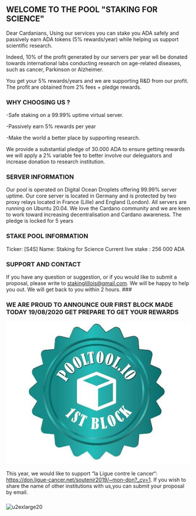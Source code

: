 ## WELCOME TO THE POOL "STAKING FOR SCIENCE"

Dear Cardanians, 
Using our services you can stake you ADA safely and passively earn ADA tokens (5% rewards/year) while helping us support scientific research. 

Indeed, 10% of the profit generated by our servers per year wll be donated towards international labs conducting research on age-related diseases, such as cancer, Parkinson or Alzheimer.  

You get your 5% rewards/years and we are supporting R&D from our profit. 
The profit are obtained from 2% fees + pledge rewards.

### WHY CHOOSING US ?

-Safe staking on a 99.99% uptime virtual server.

-Passively earn 5% rewards per year

-Make the world a better place by supporting research.


We provide a substantial pledge of 30.000 ADA to ensure getting rewards we will apply a 2% variable fee to better involve our deleguators and increase donation to research institution. 


### SERVER INFORMATION

Our pool is operated on Digital Ocean Droplets offering 99.99% server uptime. Our core server is located in Germany and is protected by two proxy relays located in France (Lille) and England (London). All servers are running on Ubuntu 20.04. We love the Cardano community and we are keen to work toward increasing decentralisation and Cardano awareness. The pledge is locked for 5 years


### STAKE POOL INFORMATION

Ticker: [S4S]
Name: Staking for Science
Current live stake : 256 000 ADA

### SUPPORT AND CONTACT

If you have any question or suggestion, or if you would like to submit a proposal, please write to stakinglillois@gmail.com. We will be happy to help you out. We will get back to you within 2 hours. ###


### WE ARE PROUD TO ANNOUNCE OUR FIRST BLOCK MADE TODAY 19/08/2020 GET PREPARE TO GET YOUR REWARDS
![u2exlarge20](https://raw.githubusercontent.com/RenoCardano/Staking4Research/master/firstblock.jpg)

This year, we would like to support “la Ligue contre le cancer“: https://don.ligue-cancer.net/soutenir2019/~mon-don?_cv=1. 
If you wish to share the name of other institutions with us,you can submit your proposal by email.


### 
![u2exlarge20](https://user-images.githubusercontent.com/68705151/89058392-854d2200-d35f-11ea-8230-c82629bc6ac6.jpg)







